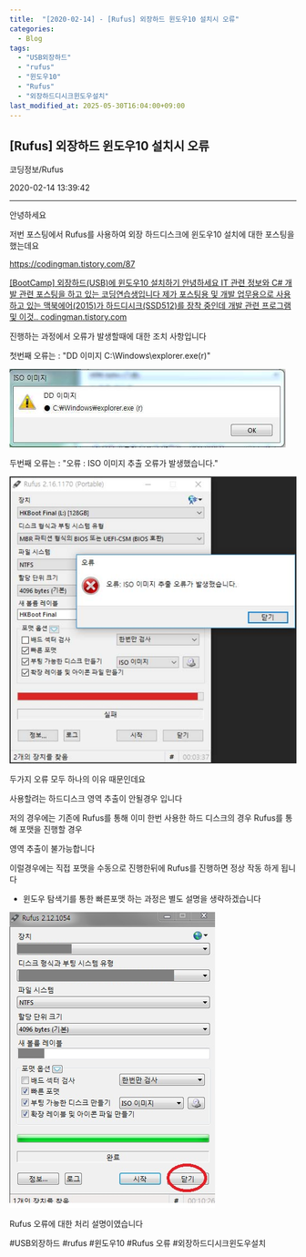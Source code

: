 ```yaml
---
title:  "[2020-02-14] - [Rufus] 외장하드 윈도우10 설치시 오류"
categories:
  - Blog
tags:
  - "USB외장하드"
  - "rufus"
  - "윈도우10"
  - "Rufus"
  - "외장하드디시크윈도우설치"
last_modified_at: 2025-05-30T16:04:00+09:00
---
```


## [Rufus] 외장하드 윈도우10 설치시 오류

코딩정보/Rufus

2020-02-14 13:39:42

* * *

안녕하세요

저번 포스팅에서 Rufus를 사용하여 외장 하드디스크에 윈도우10 설치에 대한 포스팅을 했는데요

<https://codingman.tistory.com/87>

[ [BootCamp] 외장하드(USB)에 윈도우10 설치하기 안녕하세요 IT 관련 정보와 C# 개발 관련 포스팅을 하고 있는
코딩연습생입니다 제가 포스팅용 및 개발 업무용으로 사용하고 있는 맥북에어(2015)가 하드디시크(SSD512)를 장착 중인데 개발 관련
프로그램 및 이것.. codingman.tistory.com ](https://codingman.tistory.com/87)

진행하는 과정에서 오류가 발생할때에 대한 조치 사항입니다

첫번째 오류는 : "DD 이미지 C:\Windows\explorer.exe(r)"

![](/assets/images/rufus_외장하드_윈도우10_설치시_오류/img.png)

두번째 오류는 : "오류 : ISO 이미지 추출 오류가 발생했습니다."

![](/assets/images/rufus_외장하드_윈도우10_설치시_오류/img_1.png)

두가지 오류 모두 하나의 이유 때문인데요

사용할려는 하드디스크 영역 추출이 안될경우 입니다

저의 경우에는 기존에 Rufus를 통해 이미 한번 사용한 하드 디스크의 경우 Rufus를 통해 포맷을 진행할 경우

영역 추출이 불가능합니다

이럴경우에는 직접 포맷을 수동으로 진행한뒤에 Rufus를 진행하면 정상 작동 하게 됩니다

* 윈도우 탐색기를 통한 빠른포맷 하는 과정은 별도 설명을 생략하겠습니다

![](/assets/images/rufus_외장하드_윈도우10_설치시_오류/img_2.png)

Rufus 오류에 대한 처리 설명이였습니다

  

#USB외장하드 #rufus #윈도우10 #Rufus 오류 #외장하드디시크윈도우설치

